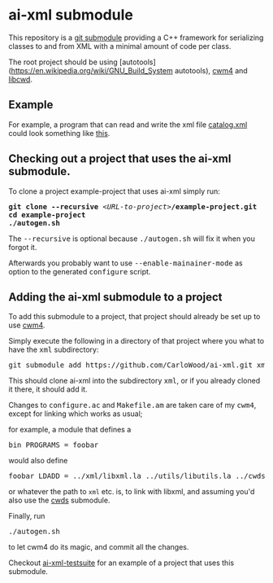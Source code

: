 # ai-xml submodule

This repository is a [git submodule](https://git-scm.com/book/en/v2/Git-Tools-Submodules)
providing a C++ framework for serializing classes to and from XML with
a minimal amount of code per class.

The root project should be using
[autotools](https://en.wikipedia.org/wiki/GNU_Build_System autotools),
[cwm4](https://github.com/CarloWood/cwm4) and
[libcwd](https://github.com/CarloWood/libcwd).

## Example

For example, a program that can read and write the
xml file [catalog.xml](https://github.com/CarloWood/ai-xml/blob/master/catalog_test.xml)
could look something like [this](https://github.com/CarloWood/ai-xml/blob/master/catalog_test.cxx).

## Checking out a project that uses the ai-xml submodule.

To clone a project example-project that uses ai-xml simply run:

<pre>
<b>git clone --recursive</b> &lt;<i>URL-to-project</i>&gt;<b>/example-project.git</b>
<b>cd example-project</b>
<b>./autogen.sh</b>
</pre>

The <tt>--recursive</tt> is optional because <tt>./autogen.sh</tt> will fix
it when you forgot it.

Afterwards you probably want to use <tt>--enable-mainainer-mode</tt>
as option to the generated <tt>configure</tt> script.

## Adding the ai-xml submodule to a project

To add this submodule to a project, that project should already
be set up to use [cwm4](https://github.com/CarloWood/cwm4).

Simply execute the following in a directory of that project
where you what to have the <tt>xml</tt> subdirectory:

<pre>
git submodule add https://github.com/CarloWood/ai-xml.git xml
</pre>

This should clone ai-xml into the subdirectory <tt>xml</tt>, or
if you already cloned it there, it should add it.

Changes to <tt>configure.ac</tt> and <tt>Makefile.am</tt>
are taken care of my <tt>cwm4</tt>, except for linking
which works as usual;

for example, a module that defines a

<pre>
bin_PROGRAMS = foobar
</pre>

would also define

<pre>
foobar_LDADD = ../xml/libxml.la ../utils/libutils.la ../cwds/libcwds.la @BOOST_FILESYSTEM_LIB@ @BOOST_SYSTEM_LIB@ @LIBXML_LIBS@
</pre>

or whatever the path to `xml` etc. is, to link with libxml, and
assuming you'd also use the [cwds](https://github.com/CarloWood/cwds) submodule.

Finally, run

<pre>
./autogen.sh
</pre>

to let cwm4 do its magic, and commit all the changes.

Checkout [ai-xml-testsuite](https://github.com/CarloWood/ai-xml-testsuite)
for an example of a project that uses this submodule.
